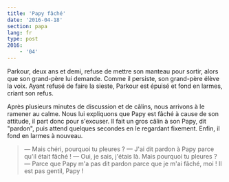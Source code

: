 ```yaml
---
title: 'Papy fâché'
date: '2016-04-18'
section: papa
lang: fr
type: post
2016:
    - '04'
---
```


Parkour, deux ans et demi, refuse de mettre son manteau pour sortir, alors que son grand-père lui demande. Comme il persiste, son grand-père élève la voix. Ayant refusé de faire la sieste, Parkour est épuisé et fond en larmes, criant son refus.

<!-- more -->

Après plusieurs minutes de discussion et de câlins, nous arrivons à le ramener au calme. Nous lui expliquons que Papy est fâché à cause de son attitude, il part donc pour s'excuser. Il fait un gros câlin à son Papy, dit "pardon", puis attend quelques secondes en le regardant fixement. Enfin, il fond en larmes à nouveau.

> — Mais chéri, pourquoi tu pleures ?
> — J'ai dit pardon à Papy parce qu'il était fâché !
> — Oui, je sais, j'étais là. Mais pourquoi tu pleures ?
> — Parce que Papy m'a pas dit pardon parce que je m'ai fâché, moi ! Il est pas gentil, Papy !
